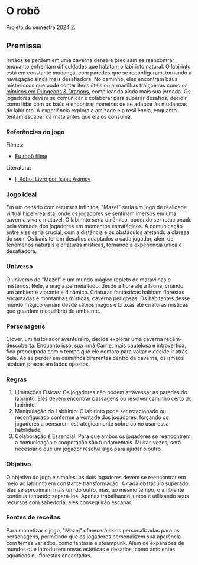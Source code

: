 # O robô
Projeto do semestre 2024.2.
## Premissa
Irmãos se perdem em uma caverna densa e precisam se reencontrar enquanto enfrentam dificuldades que habitam o labirinto natural. O labirinto está em constante mudança, com paredes que se reconfiguram, tornando a navegação ainda mais desafiadora. No caminho, eles encontram  baús misteriosos que pode conter itens úteis ou armadilhas traiçoeiras como os [mimicos em Dungeons & Dragons](https://webappstatic.buzzfeed.com/static/2023-04/7/12/asset/3f1cba650973/anigif_sub-buzz-452-1680871444-1.gif), complicando ainda mais sua jornada. Os jogadores devem se comunicar e colaborar para superar desafios, decidir como lidar com os baús e encontrar maneiras de se adaptar às mudanças do labirinto. A experiência explora a amizade e a resiliência, enquanto tentam escapar da mata antes que ela os consuma. 

### Referências do jogo

Filmes:

- [Eu robô filme](https://www.google.com/search?gs_ssp=eJzj4tTP1TcwKswuzzFg9OJLLVUoyk86vEUhLTMnNxUAeBUJag&q=eu+rob%C3%B4+filme&oq=eu+robo+&gs_lcrp=EgZjaHJvbWUqBwgCEC4YgAQyBggAEEUYOTIHCAEQABiABDIHCAIQLhiABDIHCAMQABiABDIHCAQQABiABDIHCAUQABiABDIHCAYQABiABDIHCAcQABiABDIHCAgQABiABDIHCAkQABiABNIBCDYwNDZqMGo3qAIAsAIA&sourceid=chrome&ie=UTF-8)


Literatura:

- [I, Robot Livro por Isaac Asimov](https://www.google.com/search?q=eu+rob%C3%B4+livro&sca_esv=c263faa809bdb49e&ei=_p4rZ7HUD_2K5OUP0ue0kAk&gs_ssp=eJzj4tDP1TcwLipIM2D04kstVSjKTzq8RSEns6woHwBs_gkS&oq=eu+rob%C3%B4+li&gs_lp=Egxnd3Mtd2l6LXNlcnAiC2V1IHJvYsO0IGxpKgIIADIFEC4YgAQyBRAAGIAEMgUQABiABDIFEAAYgAQyBhAAGBYYHjIGEAAYFhgeMgYQABgWGB4yBhAAGBYYHjIGEAAYFhgeMgYQABgWGB4yFBAuGIAEGJcFGNwEGN4EGOAE2AEBSL3YAVC8uAFYutABcAd4AZABAJgBlwGgAbAGqgEDMS42uAEDyAEA-AEBmAINoALNB8ICChAAGLADGNYEGEfCAg0QABiABBiwAxhDGIoFwgIOEAAYsAMY5AIY1gTYAQHCAhYQLhiABBiwAxhDGNQCGMgDGIoF2AEBwgITEC4YgAQYsAMYQxjIAxiKBdgBAcICChAuGIAEGEMYigXCAhkQLhiABBhDGIoFGJcFGNwEGN4EGOAE2AEBmAMAiAYBkAYTugYGCAEQARgJkgcDNy42oAfBOQ&sclient=gws-wiz-serp)

### Jogo ideal

Em um cenário com recursos infinitos, "Mazel" seria um jogo de realidade virtual hiper-realista, onde os jogadores se sentiriam imersos em uma caverna viva e mutável. O labirinto seria dinâmico, podendo ser rotacionado pela vontade dos jogadores em momentos estratégicos. A comunicação entre eles seria crucial, com a distância e os obstáculos afetando a clareza do som. Os baús teriam desafios adaptados a cada jogador, além de fenômenos naturais e criaturas místicas, tornando a experiência única e desafiadora.

### Universo

O universo de "Mazel" é um mundo mágico repleto de maravilhas e mistérios. Nele, a magia permeia tudo, desde a flora até a fauna, criando um ambiente vibrante e dinâmico. Criaturas fantásticas habitam florestas encantadas e montanhas místicas, caverna perigosas. Os habitantes desse mundo mágico variam desde sábios magos e bruxas até criaturas místicas que guardam o equilíbrio do ambiente. 

### Personagens 

Clover, um historiador aventureiro, decide explorar uma caverna recém-descoberta. Enquanto isso, sua irmã Carrie, mais cautelosa e introvertida, fica preocupada com o tempo que ele demora para voltar e decide ir atrás dele. Ao se perder em caminhos diferentes dentro da caverna, os irmãos acabam presos em lados opostos. 


### Regras

1. Limitações Físicas: Os jogadores não podem atravessar as paredes do labirinto. Eles devem encontrar passagens ou resolver caminho certo do labirinto.
2. Manipulação do Labirinto: O labirinto pode ser rotacionado ou reconfigurado conforme a vontade dos jogadores, forçando os jogadores a pensarem estrategicamente sobre como usar essa habilidade.
3. Colaboração é Essencial: Para que ambos os jogadores se reencontrem, a comunicação e cooperação são fundamentais. Muitas vezes, será necessário que um jogador resolva algo para ajudar o outro.

### Objetivo

O objetivo do jogo é simples: os dois jogadores devem se reencontrar em meio ao labirinto em constante transformação. A cada obstáculo superado, eles se aproximam mais um do outro, mas, ao mesmo tempo, o ambiente continua tentando separá-los. Apenas trabalhando juntos e utilizando seus recursos com sabedoria, eles conseguirão escapar.

### Fontes de receitas

Para monetizar o jogo, "Mazel" oferecerá skins personalizadas para os personagens, permitindo que os jogadores personalizem sua aparência com temas variados, como fantasia e steampunk. Além de expansões de mundos que introduzem novas estéticas e desafios, como ambientes aquáticos ou florestas encantadas.
